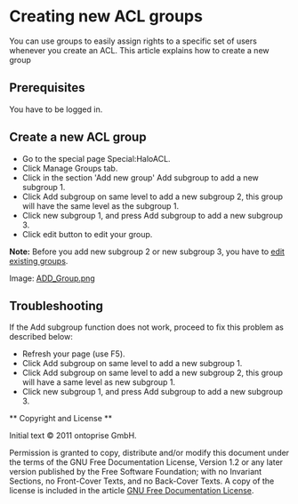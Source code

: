 # Creating new ACL groups

You can use groups to easily assign rights to a specific set of users whenever you create an ACL. This article explains how to create a new group

##  Prerequisites

You have to be logged in. 

##  Create a new ACL group

* Go to the special page Special:HaloACL.
* Click Manage Groups tab.
* Click in the section 'Add new group' Add subgroup to add a new subgroup 1.
* Click Add subgroup on same level to add a new subgroup 2, this group will have the same level as the subgroup 1.
* Click new subgroup 1, and press Add subgroup to add a new subgroup 3.
* Click edit button to edit your group.

**Note:** Before you add new subgroup 2 or new subgroup 3, you have to [edit existing groups](EditingExistingACLGroups.md).

Image: [ADD_Group.png](ADD_Group.png)

## Troubleshooting

If the Add subgroup function does not work, proceed to fix this problem as described below:

* Refresh your page (use F5).
* Click Add subgroup on same level to add a new subgroup 1.
* Click Add subgroup on same level to add a new subgroup 2, this group will have a same level as new subgroup 1.
* Click new subgroup 1, and press Add subgroup to add a new subgroup 3.

** Copyright and License **

Initial text © 2011 ontoprise GmbH.

Permission is granted to copy, distribute and/or modify this document under the terms of the GNU Free Documentation License, Version 1.2 or any later version published by the Free Software Foundation; with no Invariant Sections, no Front-Cover Texts, and no Back-Cover Texts. A copy of the license is included in the article [GNU Free Documentation License](http://www.gnu.org/licenses/fdl.html).
